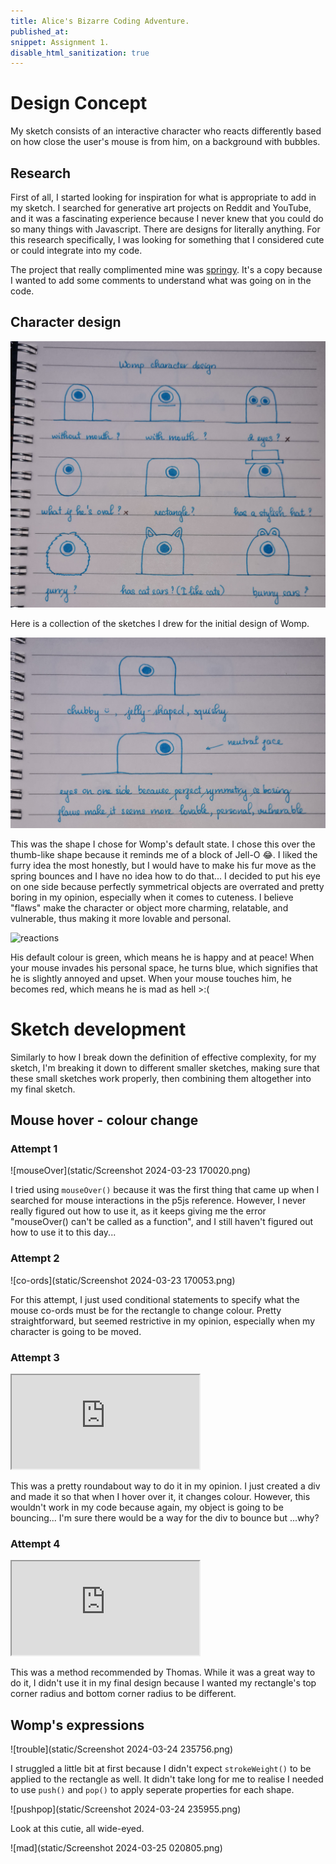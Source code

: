 ```yaml
---
title: Alice's Bizarre Coding Adventure.
published_at: 
snippet: Assignment 1.
disable_html_sanitization: true
---
```


# Design Concept

My sketch consists of an interactive character who reacts differently based on how close the user's mouse is from him, on a background with bubbles.

## Research

First of all, I started looking for inspiration for what is appropriate to add in my sketch. I searched for generative art projects on Reddit and YouTube, and it was a fascinating experience because I never knew that you could do so many things with Javascript. There are designs for literally anything. For this research specifically, I was looking for something that I considered cute or could integrate into my code. 

The project that really complimented mine was [springy](https://editor.p5js.org/sturrpzzzzz/sketches/qqZt0QgM0). It's a copy because I wanted to add some comments to understand what was going on in the code. 

## Character design

![original ideas](static/womp_character_design/20240408_025456.jpg)

Here is a collection of the sketches I drew for the initial design of Womp.

![default state](static/womp_character_design/20240408_031120.jpg)

This was the shape I chose for Womp's default state. I chose this over the thumb-like shape because it reminds me of a block of Jell-O :joy:. I liked the furry idea the most honestly, but I would have to make his fur move as the spring bounces and I have no idea how to do that... I decided to put his eye on one side because perfectly symmetrical objects are overrated and pretty boring in my opinion, especially when it comes to cuteness. I believe "flaws" make the character or object more charming, relatable, and vulnerable, thus making it more lovable and personal.

![reactions](static/womp_character_design/20240408_031136.jpg)

His default colour is green, which means he is happy and at peace! When your mouse invades his personal space, he turns blue, which signifies that he is slightly annoyed and upset. When your mouse touches him, he becomes red, which means he is mad as hell >:(

# Sketch development

Similarly to how I break down the definition of effective complexity, for my sketch, I'm breaking it down to different smaller sketches, making sure that these small sketches work properly, then combining them altogether into my final sketch. 

## Mouse hover - colour change

### Attempt 1

![mouseOver](static/Screenshot 2024-03-23 170020.png)

I tried using `mouseOver()` because it was the first thing that came up when I searched for mouse interactions in the p5js reference. However, I never really figured out how to use it, as it keeps giving me the error "mouseOver() can't be called as a function", and I still haven't figured out how to use it to this day...

### Attempt 2

![co-ords](static/Screenshot 2024-03-23 170053.png)

For this attempt, I just used conditional statements to specify what the mouse co-ords must be for the rectangle to change colour. Pretty straightforward, but seemed restrictive in my opinion, especially when my character is going to be moved.

### Attempt 3

<iframe src="https://editor.p5js.org/sturrpzzzzz/full/ocNRP9SDh"></iframe>

This was a pretty roundabout way to do it in my opinion. I just created a div and made it so that when I hover over it, it changes colour. However, this wouldn't work in my code because again, my object is going to be bouncing... I'm sure there would be a way for the div to bounce but ...why?

### Attempt 4

<iframe src="https://editor.p5js.org/sturrpzzzzz/full/APVxOVWPj"></iframe>

This was a method recommended by Thomas. While it was a great way to do it, I didn't use it in my final design because I wanted my rectangle's top corner radius and bottom corner radius to be different.

## Womp's expressions

![trouble](static/Screenshot 2024-03-24 235756.png)

I struggled a little bit at first because I didn't expect `strokeWeight()` to be applied to the rectangle as well. It didn't take long for me to realise I needed to use `push()` and `pop()` to apply seperate properties for each shape. 

![pushpop](static/Screenshot 2024-03-24 235955.png)

Look at this cutie, all wide-eyed.

![mad](static/Screenshot 2024-03-25 020805.png)


